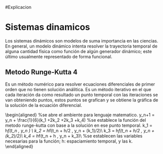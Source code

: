 #Explicacion

# Sistemas dinamicos 

Los sistemas dinámicos son modelos de suma importancia en las ciencias. En general, un modelo dinámico intenta resolver la trayectoria temporal de alguna cantidad física como función de algún generador dinámico; este último usualmente representado de forma funcional.


## Metodo Runge-Kutta 4

Es un método numérico para resolver ecuaciones diferenciales de primer orden que no tienen solución análitica. Es un método iterativo en el que cada iteración da como resultado un punto temporal con las iteraciones se van obteniendo puntos, estos puntos se grafican y se obtiene la gráfica de la solución de la ecuación diferencial.


\begin{aligned} %se abre el ambiente para lenguaje matematico. 
     y_n+1  = y_n +  \frac{1}{6}(k_1 +2k_2 +2k_3 +k_4) %se establece la función del metodo runge-kutta con base a la solución en ese punto temporal. 
    k_1 = h*f(t_n , y_n ) \\
    k_2 = h*f(t_n + h/2 , y_n + (k_1)/2)\\
    k_3 = h*f(t_n + h/2 , y_n + (k_2)/2)\\
    k_4 = h*f(t_n + h , y_n + k_3)\\ %se establecen las variables necesarias para la función; h: espaciamiento temporal, y las k.
\end{aligned}


